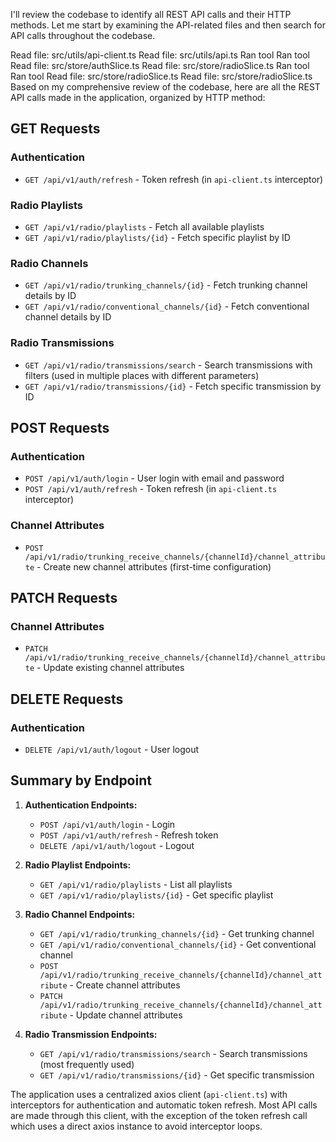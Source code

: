 I'll review the codebase to identify all REST API calls and their HTTP methods. Let me start by examining the API-related files and then search for API calls throughout the codebase.

Read file: src/utils/api-client.ts
Read file: src/utils/api.ts
Ran tool
Ran tool
Read file: src/store/authSlice.ts
Read file: src/store/radioSlice.ts
Ran tool
Ran tool
Read file: src/store/radioSlice.ts
Read file: src/store/radioSlice.ts
Based on my comprehensive review of the codebase, here are all the REST API calls made in the application, organized by HTTP method:

## **GET Requests**

### Authentication
- `GET /api/v1/auth/refresh` - Token refresh (in `api-client.ts` interceptor)

### Radio Playlists
- `GET /api/v1/radio/playlists` - Fetch all available playlists
- `GET /api/v1/radio/playlists/{id}` - Fetch specific playlist by ID

### Radio Channels
- `GET /api/v1/radio/trunking_channels/{id}` - Fetch trunking channel details by ID
- `GET /api/v1/radio/conventional_channels/{id}` - Fetch conventional channel details by ID

### Radio Transmissions
- `GET /api/v1/radio/transmissions/search` - Search transmissions with filters (used in multiple places with different parameters)
- `GET /api/v1/radio/transmissions/{id}` - Fetch specific transmission by ID

## **POST Requests**

### Authentication
- `POST /api/v1/auth/login` - User login with email and password
- `POST /api/v1/auth/refresh` - Token refresh (in `api-client.ts` interceptor)

### Channel Attributes
- `POST /api/v1/radio/trunking_receive_channels/{channelId}/channel_attribute` - Create new channel attributes (first-time configuration)

## **PATCH Requests**

### Channel Attributes
- `PATCH /api/v1/radio/trunking_receive_channels/{channelId}/channel_attribute` - Update existing channel attributes

## **DELETE Requests**

### Authentication
- `DELETE /api/v1/auth/logout` - User logout

## **Summary by Endpoint**

1. **Authentication Endpoints:**
   - `POST /api/v1/auth/login` - Login
   - `POST /api/v1/auth/refresh` - Refresh token
   - `DELETE /api/v1/auth/logout` - Logout

2. **Radio Playlist Endpoints:**
   - `GET /api/v1/radio/playlists` - List all playlists
   - `GET /api/v1/radio/playlists/{id}` - Get specific playlist

3. **Radio Channel Endpoints:**
   - `GET /api/v1/radio/trunking_channels/{id}` - Get trunking channel
   - `GET /api/v1/radio/conventional_channels/{id}` - Get conventional channel
   - `POST /api/v1/radio/trunking_receive_channels/{channelId}/channel_attribute` - Create channel attributes
   - `PATCH /api/v1/radio/trunking_receive_channels/{channelId}/channel_attribute` - Update channel attributes

4. **Radio Transmission Endpoints:**
   - `GET /api/v1/radio/transmissions/search` - Search transmissions (most frequently used)
   - `GET /api/v1/radio/transmissions/{id}` - Get specific transmission

The application uses a centralized axios client (`api-client.ts`) with interceptors for authentication and automatic token refresh. Most API calls are made through this client, with the exception of the token refresh call which uses a direct axios instance to avoid interceptor loops.